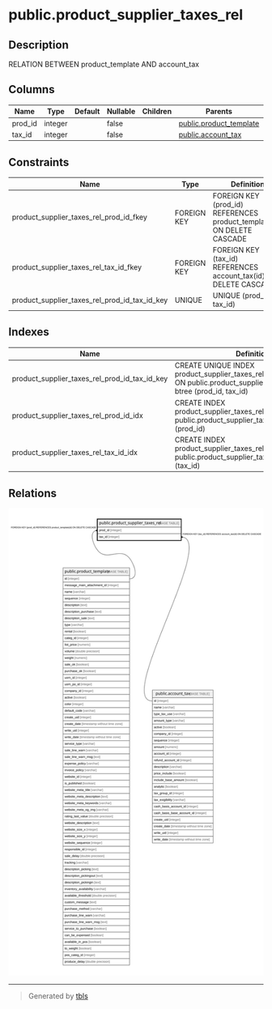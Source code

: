 # public.product_supplier_taxes_rel

## Description

RELATION BETWEEN product_template AND account_tax

## Columns

| Name | Type | Default | Nullable | Children | Parents | Comment |
| ---- | ---- | ------- | -------- | -------- | ------- | ------- |
| prod_id | integer |  | false |  | [public.product_template](public.product_template.md) |  |
| tax_id | integer |  | false |  | [public.account_tax](public.account_tax.md) |  |

## Constraints

| Name | Type | Definition |
| ---- | ---- | ---------- |
| product_supplier_taxes_rel_prod_id_fkey | FOREIGN KEY | FOREIGN KEY (prod_id) REFERENCES product_template(id) ON DELETE CASCADE |
| product_supplier_taxes_rel_tax_id_fkey | FOREIGN KEY | FOREIGN KEY (tax_id) REFERENCES account_tax(id) ON DELETE CASCADE |
| product_supplier_taxes_rel_prod_id_tax_id_key | UNIQUE | UNIQUE (prod_id, tax_id) |

## Indexes

| Name | Definition |
| ---- | ---------- |
| product_supplier_taxes_rel_prod_id_tax_id_key | CREATE UNIQUE INDEX product_supplier_taxes_rel_prod_id_tax_id_key ON public.product_supplier_taxes_rel USING btree (prod_id, tax_id) |
| product_supplier_taxes_rel_prod_id_idx | CREATE INDEX product_supplier_taxes_rel_prod_id_idx ON public.product_supplier_taxes_rel USING btree (prod_id) |
| product_supplier_taxes_rel_tax_id_idx | CREATE INDEX product_supplier_taxes_rel_tax_id_idx ON public.product_supplier_taxes_rel USING btree (tax_id) |

## Relations

![er](public.product_supplier_taxes_rel.svg)

---

> Generated by [tbls](https://github.com/k1LoW/tbls)
